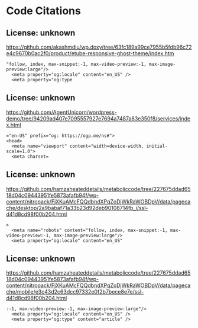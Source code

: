 # Code Citations

## License: unknown
https://github.com/akashmdiu/wp.doxy/tree/63fc189a99ce7955b5fdb96c72e4c9670b0ac2f0/product/etube-responsive-ghost-theme/index.htm

```
"follow, index, max-snippet:-1, max-video-preview:-1, max-image-preview:large"/>
  <meta property="og:locale" content="en_US" />
  <meta property="og:type
```


## License: unknown
https://github.com/AgentUnicorn/wordpress-demo/tree/94209ad407e7095557927e7694a7487a83e350f8/services/index.html

```
="en-US" prefix="og: https://ogp.me/ns#">
<head>
  <meta name="viewport" content="width=device-width, initial-scale=1.0">
  <meta charset=
```


## License: unknown
https://github.com/hamzaheateddetails/metaboliccode/tree/227675ddad6518d04c09443951fe5873afafb94f/wp-content/nitropack/FjXKuAMcFQQdbndXPqZoDjWkRaWOBDpV/data/pagecache/desktop/2a9babaf71a33b23d92deb90108714fb_i/ssl-d41d8cd98f00b204.html

```
>
  <meta name="robots" content="follow, index, max-snippet:-1, max-video-preview:-1, max-image-preview:large"/>
  <meta property="og:locale" content="en_US"
```


## License: unknown
https://github.com/hamzaheateddetails/metaboliccode/tree/227675ddad6518d04c09443951fe5873afafb94f/wp-content/nitropack/FjXKuAMcFQQdbndXPqZoDjWkRaWOBDpV/data/pagecache/mobile/e3c43d2c63dcc97332e0f2b7bece8e7e/ssl-d41d8cd98f00b204.html

```
:-1, max-video-preview:-1, max-image-preview:large"/>
  <meta property="og:locale" content="en_US" />
  <meta property="og:type" content="article" />
```

